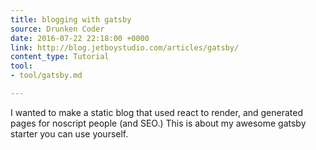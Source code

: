 ```yaml
---
title: blogging with gatsby
source: Drunken Coder
date: 2016-07-22 22:18:00 +0000
link: http://blog.jetboystudio.com/articles/gatsby/
content_type: Tutorial
tool:
- tool/gatsby.md

---
```

I wanted to make a static blog that used react to render, and generated pages for noscript people (and SEO.) This is about my awesome gatsby starter you can use yourself.





